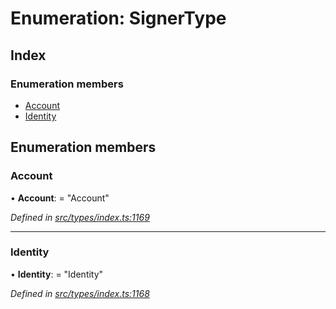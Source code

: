 # Enumeration: SignerType

## Index

### Enumeration members

* [Account](signertype.md#account)
* [Identity](signertype.md#identity)

## Enumeration members

###  Account

• **Account**: = "Account"

*Defined in [src/types/index.ts:1169](https://github.com/PolymathNetwork/polymesh-sdk/blob/959efb76/src/types/index.ts#L1169)*

___

###  Identity

• **Identity**: = "Identity"

*Defined in [src/types/index.ts:1168](https://github.com/PolymathNetwork/polymesh-sdk/blob/959efb76/src/types/index.ts#L1168)*

